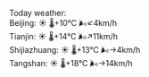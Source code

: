 Today weather:  
Beijing: ☀️   🌡️+10°C 🌬️↙4km/h  
Tianjin: ☀️   🌡️+14°C 🌬️↗11km/h  
Shijiazhuang: ☀️   🌡️+13°C 🌬️→4km/h  
Tangshan: ☀️   🌡️+18°C 🌬️→14km/h  

